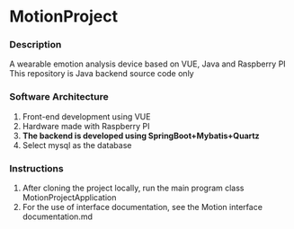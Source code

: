# MotionProject

### Description
A wearable emotion analysis device based on VUE, Java and Raspberry PI  
This repository is Java backend source code only

### Software Architecture
1. Front-end development using VUE  
2. Hardware made with Raspberry PI  
3. **The backend is developed using SpringBoot+Mybatis+Quartz**  
4. Select mysql as the database

### Instructions


1. After cloning the project locally, run the main program class MotionProjectApplication  
2. For the use of interface documentation, see the Motion interface documentation.md